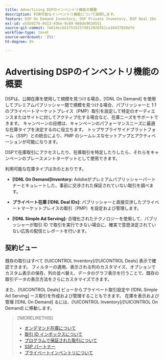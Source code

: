 ```yaml
---
title: Advertising DSPのインベントリ機能の概要
description: 利用可能なインベントリ機能について説明します。
feature: DSP On Demand Inventory, DSP Private Inventory, DSP Deal IDs
exl-id: e55b9276-0d13-436e-9c09-968de963d551
source-git-commit: 7e614ecb517515217d812926f61ca10437820efd
workflow-type: tm+mt
source-wordcount: '251'
ht-degree: 0%

---
```


# Advertising DSPのインベントリ機能の概要

DSPは、公開在庫を使用して規模を見つける場合、[!DNL On Demand] を使用してプレミアムパブリッシャー間で規模を見つける場合、パブリッシャーと 1:1 のプライベートマーケットプレイス（PMP）取引を設定して特定のオーディエンスまたはサイトに対してアクティブ化する場合など、在庫ニーズをサポートできます。 キャンペーンの目標は、キャンペーンのパフォーマンスニーズに最適な在庫タイプを決定するのに役立ちます。 トップサプライサイドプラットフォーム（SSP）との統合により、PMP のシームレスなセットアップとアクティベーションが可能になります。

DSPで在庫取引にアクセスしたり、在庫取引を特定したりしたら、それらをキャンペーンのプレースメントターゲットとして使用できます。

利用可能な在庫タイプは次のとおりです。

* **[!DNL On Demand]Inventory:** Adobeがプレミアムパブリッシャーパートナーとキュレートした、事前に交渉された保証されていない取引を調べます。

* **プライベート在庫 [!DNL Deal IDs]:** パブリッシャーと直接交渉したプライベートマーケットプレイスの取引（PMP）を設定および管理します。

* **[!DNL Simple Ad Serving]:** 合理化されたテクノロジーを使用して、パブリッシャーが取引 ID で取引を実行できない場合に、確実で意思決定されていない広告の配信とレポートを行います。

## 契約ビュー

既存の取引はすべて [!UICONTROL Inventory]/[!UICONTROL Deals] 表示で確認できます。 フィルターの適用、表示される列のカスタマイズ、オプションでカスタム表示の保存、列の並べ替え、データのグラフ表示を行うことで、既存の取引データの表示方法をさらにカスタマイズできます。

また、[!UICONTROL Deals] ビューからプライベート取引設定や [!DNL Simple Ad Serving] ース取引を作成および管理することもできます。 在庫を表示および管理 [!DNL On Demand] るには、[!UICONTROL Inventory]/[!UICONTROL On Demand] に移動します。

>[!MORELIKETHIS]
>
>* [ オンデマンド在庫について ](on-demand-inventory-about.md)
>* [ 取引 ID インボックスについて ](deal-id-inbox-about.md)
>* [ プログラムで保証された取引について ](programmatic-guaranteed-about.md)
>* [SSP パートナー ](ssp-partners.md)
>* [ プライベートインベントリについて ](private-inventory-about.md)
